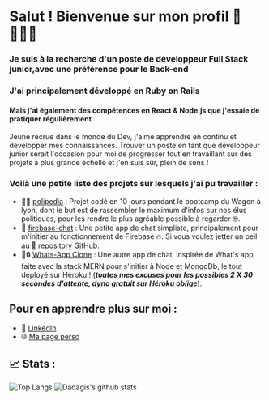 # Salut ! Bienvenue sur mon profil 👋 👨🏻‍💻
### Je suis à la recherche d'un poste de développeur Full Stack junior,avec une préférence pour le Back-end
### J'ai principalement développé en Ruby on Rails
#### Mais j'ai également des compétences en React & Node.js que j'essaie de pratiquer régulièrement

Jeune recrue dans le monde du Dev, j'aime apprendre en continu et développer mes connaissances. Trouver un poste en tant que développeur junior serait l'occasion pour moi de progresser tout en travaillant sur des projets à plus grande échelle et j'en suis sûr, plein de sens !

### Voilà une petite liste des projets sur lesquels j'ai pu travailler :
- 🤵🏻 [polipedia](https://www.polipedia.fr/) : Projet codé en 10 jours pendant le bootcamp du Wagon à lyon, dont le but est de rassembler le maximum d'infos sur nos élus politiques, pour les rendre le plus agréable possible à regarder 🤓.
- 💬 [firebase-chat](https://dadagis.github.io/firebase-chat/) : Une petite app de chat simpliste, principalement pour m'initier au fonctionnement de Firebase 🔥.
Si vous voulez jetter un oeil au 📂 [repository GitHub](https://github.com/Dadagis/firebase-chat).
- 💬🔒 [Whats-App Clone](https://whats-app-clone-mern.herokuapp.com/) : Une autre app de chat, inspirée de What's app, faite avec la stack MERN pour s'initier à Node et MongoDb, le tout déployé sur Héroku ! (**_toutes mes excuses pour les possibles 2 X 30 secondes d'attente, dyno gratuit sur Héroku oblige_**).

## Pour en apprendre plus sur moi : 
- 💼 [LinkedIn](https://www.linkedin.com/in/david-alexandre-jungblut-94671511a/)
- 🌐 [Ma page perso](https://dadagis.github.io/Daj-profile/)

## 📈 Stats : 

![Top Langs](https://github-readme-stats.vercel.app/api/top-langs/?username=dadagis&layout=compact)
![Dadagis's github stats](https://github-readme-stats.vercel.app/api?username=dadagis&show_icons=true&count_private=true)
